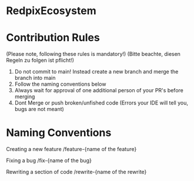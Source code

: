 # RedpixEcosystem

# Contribution Rules
(Please note, following these rules is mandatory!)
(Bitte beachte, diesen Regeln zu folgen ist pflicht!)

1. Do not commit to main! Instead create a new branch and merge the branch into main
2. Follow the naming conventions below
3. Always wait for approval of one additional person of your PR's before merging
4. Dont Merge or push broken/unfished code (Errors your IDE will tell you, bugs are not meant)

# Naming Conventions

Creating a new feature
/feature-{name of the feature}

Fixing a bug
/fix-{name of the bug}

Rewriting a section of code
/rewrite-{name of the rewrite}
